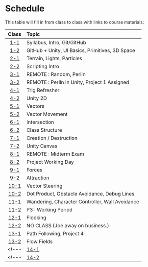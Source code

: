 # Schedule

This table will fill in from class to class with links to course materials:

| Class                   | Topic         |
| :---------------------: | :------------ |
| [1-1](./agenda/01-1.md) | Syllabus, Intro, Git/GitHub |
| [1-2](./agenda/01-2.md) | GitHub + Unity, UI Basics, Primitives, 3D Space |
| [2-1](./agenda/02-1.md) | Terrain, Lights, Particles |
| [2-2](./agenda/02-2.md) | Scripting Intro |
| [3-1](./agenda/03-1.md) | REMOTE : Random, Perlin |
| [3-2](./agenda/03-2.md) | REMOTE : Perlin in Unity, Project 1 Assigned |
| [4-1](./agenda/04-1.md) | Trig Refresher |
| [4-2](./agenda/04-2.md) | Unity 2D |
| [5-1](./agenda/05-1.md) | Vectors |
| [5-2](./agenda/05-2.md) | Vector Movement |
| [6-1](./agenda/06-1.md) | Intersection |
| [6-2](./agenda/06-2.md) | Class Structure |
| [7-1](./agenda/07-1.md) | Creation / Destruction |
| [7-2](./agenda/07-2.md) | Unity Canvas |
| [8-1](./agenda/08-1.md) | REMOTE : Midterm Exam |
| [8-2](./agenda/08-2.md) | Project Working Day |
| [9-1](./agenda/09-1.md) | Forces |
| [9-2](./agenda/09-2.md) | Attraction |
| [10-1](./agenda/10-1.md) | Vector Steering |
| [10-2](./agenda/10-2.md) | Dot Product, Obstacle Avoidance, Debug Lines |
| [11-1](./agenda/11-1.md) | Wandering, Character Controller, Wall Avoidance |
| [11-2](./agenda/11-2.md) | P3 : Working Period |
| [12-1](./agenda/12-1.md) | Flocking |
| [12-2](./agenda/12-2.md) | NO CLASS (Joe away on business.) |
| [13-1](./agenda/13-1.md) | Path Following, Project 4 |
| [13-2](./agenda/13-2.md) | Flow Fields |
<!--- | [14-1](./agenda/14-1.md) | 4/24 Leader Following | --->
<!--- | [14-2](./agenda/15-2.md) | 4/26 P4 Work Period | --->

<!--- | [Final](./agenda/final.md) | 5/3 Final Exam | --->
